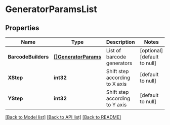 # GeneratorParamsList

## Properties
Name | Type | Description | Notes
------------ | ------------- | ------------- | -------------
**BarcodeBuilders** | [**[]GeneratorParams**](GeneratorParams.md) | List of barcode generators  | [optional] [default to null]
**XStep** | **int32** | Shift step according to X axis  | [default to null]
**YStep** | **int32** | Shift step according to Y axis  | [default to null]

[[Back to Model list]](../README.md#documentation-for-models) [[Back to API list]](../README.md#documentation-for-api-endpoints) [[Back to README]](../README.md)



